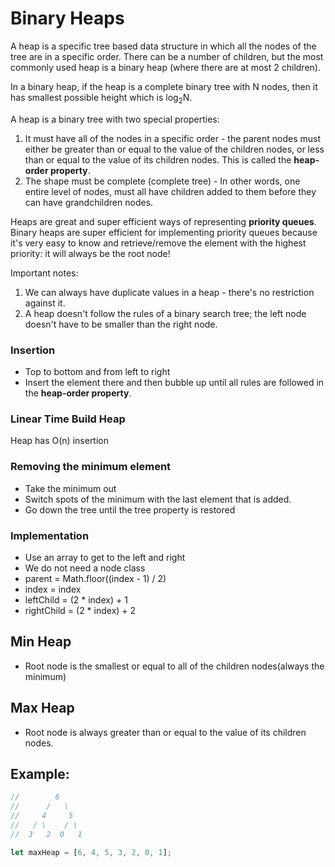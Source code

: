 # Binary Heaps

A heap is a specific tree based data structure in which all the nodes of the tree are in a specific order. There can be a number of children, but the most commonly used heap is a binary heap (where there are at most 2 children).

In a binary heap, if the heap is a complete binary tree with N nodes, then it has smallest possible height which is log<sub>2</sub>N.

A heap is a binary tree with two special properties:
1. It must have all of the nodes in a specific order - the parent nodes must either be greater than or equal to the value of the children nodes, or less than or equal to the value of its children nodes. This is called the __heap-order property__.
2. The shape must be complete (complete tree) - In other words, one entire level of nodes, must all have children added to them before they can have grandchildren nodes.

Heaps are great and super efficient ways of representing __priority queues__. Binary heaps are super efficient for implementing priority queues because it's very easy to know and retrieve/remove the element with the highest priority: it will always be the root node!

Important notes:
1. We can always have duplicate values in a heap - there's no restriction against it.
2. A heap doesn't follow the rules of a binary search tree; the left node doesn't have to be smaller than the right node.

### Insertion

* Top to bottom and from left to right
* Insert the element there and then bubble up until all rules are followed in the __heap-order property__.

### Linear Time Build Heap

Heap has O(n) insertion

### Removing the minimum element

* Take the minimum out
* Switch spots of the minimum with the last element that is added.
* Go down the tree until the tree property is restored

### Implementation

* Use an array to get to the left and right
* We do not need a node class
* parent = Math.floor((index - 1) / 2)
* index = index
* leftChild = (2 * index) + 1
* rightChild = (2 * index) + 2

## Min Heap

* Root node is the smallest or equal to all of the children nodes(always the minimum)

## Max Heap

* Root node is always greater than or equal to the value of its children nodes.

## Example:
``` JavaScript
//        6
//      /   \
//     4     5
//   / \    / \
//  3   2  0   1

let maxHeap = [6, 4, 5, 3, 2, 0, 1];
```
